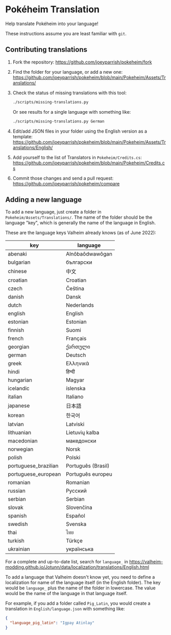# Pokéheim Translation

Help translate Pokéheim into your language!

These instructions assume you are least familiar with `git`.


## Contributing translations

1. Fork the repository: https://github.com/joeyparrish/pokeheim/fork
2. Find the folder for your language, or add a new one:
   https://github.com/joeyparrish/pokeheim/blob/main/Pokeheim/Assets/Translations/
3. Check the status of missing translations with this tool:

   ```sh
   ./scripts/missing-translations.py
   ```

   Or see results for a single language with something like:

   ```sh
   ./scripts/missing-translations.py German
   ```
4. Edit/add JSON files in your folder using the English version as a template:
   https://github.com/joeyparrish/pokeheim/blob/main/Pokeheim/Assets/Translations/English/
5. Add yourself to the list of Translators in `Pokeheim/Credits.cs`:
   https://github.com/joeyparrish/pokeheim/blob/main/Pokeheim/Credits.cs
6. Commit those changes and send a pull request:
   https://github.com/joeyparrish/pokeheim/compare


## Adding a new language

To add a new language, just create a folder in `Pokeheim/Assets/Translations/`.
The name of the folder should be the language "key", which is generally the
name of the language in English.

These are the language keys Valheim already knows (as of June 2022):

| key | language |
| ----- | ----- |
| abenaki | Alnôbaôdwawôgan |
| bulgarian | български |
| chinese | 中文 |
| croatian | Croatian |
| czech | Čeština |
| danish | Dansk |
| dutch | Nederlands |
| english | English |
| estonian | Estonian |
| finnish | Suomi |
| french | Français |
| georgian | ქართული |
| german | Deutsch |
| greek | Ελληνικά |
| hindi | हिन्दी |
| hungarian | Magyar |
| icelandic | íslenska |
| italian | Italiano |
| japanese | 日本語 |
| korean | 한국어 |
| latvian | Latviski |
| lithuanian | Lietuvių kalba |
| macedonian | македонски |
| norwegian | Norsk |
| polish | Polski |
| portuguese_brazilian | Português (Brasil) |
| portuguese_european | Português europeu |
| romanian | Romanian |
| russian | Русский |
| serbian | Serbian |
| slovak | Slovenčina |
| spanish | Español |
| swedish | Svenska |
| thai | ไทย |
| turkish | Türkçe |
| ukrainian | українська |

For a complete and up-to-date list, search for `language_` in
https://valheim-modding.github.io/Jotunn/data/localization/translations/English.html

To add a language that Valheim doesn't know yet, you need to define a
localization for name of the language itself (in the English folder).  The key
would be `language_` plus the name of the folder in lowercase.  The value would
be the name of the language in that language itself.

For example, if you add a folder called `Pig_Latin`, you would create a
translation in `English/language.json` with something like:

```json
{
  "language_pig_latin": "Igpay Atinlay"
}
```
